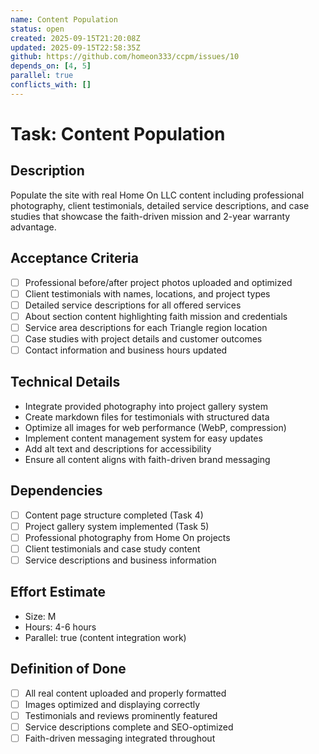 ```yaml
---
name: Content Population
status: open
created: 2025-09-15T21:20:08Z
updated: 2025-09-15T22:58:35Z
github: https://github.com/homeon333/ccpm/issues/10
depends_on: [4, 5]
parallel: true
conflicts_with: []
---
```


# Task: Content Population

## Description
Populate the site with real Home On LLC content including professional photography, client testimonials, detailed service descriptions, and case studies that showcase the faith-driven mission and 2-year warranty advantage.

## Acceptance Criteria
- [ ] Professional before/after project photos uploaded and optimized
- [ ] Client testimonials with names, locations, and project types
- [ ] Detailed service descriptions for all offered services
- [ ] About section content highlighting faith mission and credentials
- [ ] Service area descriptions for each Triangle region location
- [ ] Case studies with project details and customer outcomes
- [ ] Contact information and business hours updated

## Technical Details
- Integrate provided photography into project gallery system
- Create markdown files for testimonials with structured data
- Optimize all images for web performance (WebP, compression)
- Implement content management system for easy updates
- Add alt text and descriptions for accessibility
- Ensure all content aligns with faith-driven brand messaging

## Dependencies
- [ ] Content page structure completed (Task 4)
- [ ] Project gallery system implemented (Task 5)
- [ ] Professional photography from Home On projects
- [ ] Client testimonials and case study content
- [ ] Service descriptions and business information

## Effort Estimate
- Size: M
- Hours: 4-6 hours
- Parallel: true (content integration work)

## Definition of Done
- [ ] All real content uploaded and properly formatted
- [ ] Images optimized and displaying correctly
- [ ] Testimonials and reviews prominently featured
- [ ] Service descriptions complete and SEO-optimized
- [ ] Faith-driven messaging integrated throughout
